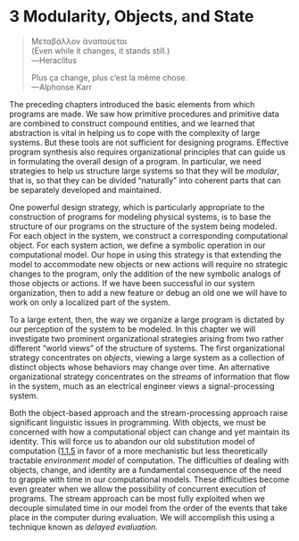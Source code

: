 # 3 Modularity, Objects, and State

> Mεταβάλλον ὰναπαύεται  
> (Even while it changes, it stands still.)  
> —Heraclitus
>
> Plus ça change, plus c’est la même chose.  
> —Alphonse Karr

The preceding chapters introduced the basic elements from which programs
are made. We saw how primitive procedures and primitive data are
combined to construct compound entities, and we learned that abstraction
is vital in helping us to cope with the complexity of large systems. But
these tools are not sufficient for designing programs. Effective program
synthesis also requires organizational principles that can guide us in
formulating the overall design of a program. In particular, we need
strategies to help us structure large systems so that they will be
_modular_, that is, so that they can be
divided “naturally” into coherent parts that can be separately developed
and maintained.

One powerful design strategy, which is particularly appropriate to the
construction of programs for modeling physical systems, is to base the
structure of our programs on the structure of the system being modeled.
For each object in the system, we construct a corresponding
computational object. For each system action, we define a symbolic
operation in our computational model. Our hope in using this strategy is
that extending the model to accommodate new objects or new actions will
require no strategic changes to the program, only the addition of the
new symbolic analogs of those objects or actions. If we have been
successful in our system organization, then to add a new feature or
debug an old one we will have to work on only a localized part of the
system.

To a large extent, then, the way we organize a large program is dictated
by our perception of the system to be modeled. In this chapter we will
investigate two prominent organizational strategies arising from two
rather different “world views” of the structure of systems. The first
organizational strategy concentrates on
_objects_, viewing a large system as a collection of distinct objects
whose behaviors may change over time. An alternative organizational
strategy concentrates on the _streams_
of information that flow in the system, much as an electrical engineer
views a signal-processing system.

Both the object-based approach and the stream-processing approach raise
significant linguistic issues in programming. With objects, we must be
concerned with how a computational object can change and yet maintain
its identity. This will force us to abandon our old substitution model
of computation ([1.1.5](1_002e1.xhtml) in favor of a
more mechanistic but less theoretically tractable
_environment model_ of
computation. The difficulties of dealing with objects, change, and
identity are a fundamental consequence of the need to grapple with time
in our computational models. These difficulties become even greater when
we allow the possibility of concurrent execution of programs. The stream
approach can be most fully exploited when we decouple simulated time in
our model from the order of the events that take place in the computer
during evaluation. We will accomplish this using a technique known as
_delayed evaluation_.
